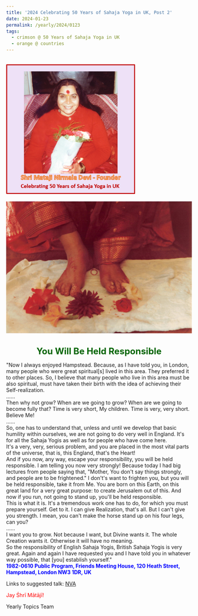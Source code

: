 ```yaml
---
title: '2024 Celebrating 50 Years of Sahaja Yoga in UK, Post 2'
date: 2024-01-23
permalink: /yearly/2024/0123
tags:
  - crimson @ 50 Years of Sahaja Yoga in UK
  - orange @ countries
---
```


<br>
<div style="text-align: left"><img src="/images/50YearsUK.png" width="350" /></div><br>

<div style="text-align: center"><img src="/images/image1320_1982-0801_Photo_credit_Michael_Petrunia.jpg" /></div>

<br>
<p style="color:DarkGreen; text-align:center">
<font size="+2"><b>You Will Be Held Responsible</b><br></font>
</p>

<p>
"Now I always enjoyed Hampstead. Because, as I have told you, in London, many people who were great spiritual[s] lived in this area. They preferred it to other places. So, I believe that many people who live in this area must be also spiritual, must have taken their birth with the idea of achieving their Self-realization.<br>
......<br>
Then why not grow? When are we going to grow? When are we going to become fully that? Time is very short, My children. Time is very, very short. Believe Me!<br>
......<br>
So, one has to understand that, unless and until we develop that basic humility within ourselves, we are not going to do very well in England. It's for all the Sahaja Yogis as well as for people who have come here.<br>
It's a very, very, serious problem, and you are placed in the most vital parts of the universe, that is, this England, that's the Heart!<br>
And if you now, any way, escape your responsibility, you will be held responsible. I am telling you now very strongly! Because today I had big lectures from people saying that, "Mother, You don't say things strongly, and people are to be frightened." I don't's want to frighten you, but you will be held responsible, take it from Me. You are born on this Earth, on this great land for a very great purpose: to create Jerusalem out of this. And now if you run, not going to stand up, you'll be held responsible.<br>
This is what it is. It's a tremendous work one has to do, for which you must prepare yourself. Get to it. I can give Realization, that's all. But I can't give you strength. I mean, you can't make the horse stand up on his four legs, can you?<br>
......<br>
I want you to grow. Not because I want, but Divine wants it. The whole Creation wants it. Otherwise it will have no meaning.<br>
So the responsibility of English Sahaja Yogis, British Sahaja Yogis is very great. Again and again I have requested you and I have told you in whatever way possible, that [you] establish yourself."<br>
<font color="blue"><b>1982-0610 Public Program, Friends Meeting House, 120 Heath Street, Hampstead, London NW3 1DR, UK</b></font><br>
</p>

Links to suggested talk: <a href="https://www.youtube.com/watch?v=4yQWfw_uuMc&pp=ygUJMTk4Mi0wNjEw"> NVA</a><br>

<p style="color:red;">Jay Śhrī Mātājī!<br></p>

<p>Yearly Topics Team</p>